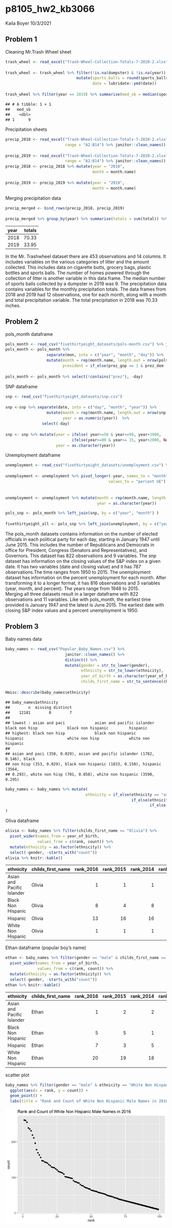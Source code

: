 p8105\_hw2\_kb3066
================
Kaila Boyer
10/3/2021

## Problem 1

Cleaning Mr.Trash Wheel sheet

``` r
trash_wheel <- read_excel("Trash-Wheel-Collection-Totals-7-2020-2.xlsx", sheet = 1, range = "A2:N535") %>% janitor::clean_names()

trash_wheel <- trash_wheel %>% filter(!is.na(dumpster) & !is.na(year)) %>% 
                               mutate(sports_balls = round(sports_balls), 
                                      date = lubridate::ymd(date))

trash_wheel %>% filter(year == 2019) %>% summarise(med_sb = median(sports_balls))
```

    ## # A tibble: 1 × 1
    ##   med_sb
    ##    <dbl>
    ## 1      9

Precipitation sheets

``` r
precip_2018 <- read_excel("Trash-Wheel-Collection-Totals-7-2020-2.xlsx", sheet = 7, 
                          range = "A2:B14") %>% janitor::clean_names()

precip_2019 <- read_excel("Trash-Wheel-Collection-Totals-7-2020-2.xlsx", sheet = 6, 
                          range = "A2:B14") %>% janitor::clean_names()
precip_2018 <- precip_2018 %>% mutate(year = "2018", 
                                      month = month.name)

precip_2019 <- precip_2019 %>% mutate(year = "2019", 
                                      month = month.name)
```

Merging precipitation data

``` r
precip_merged <- bind_rows(precip_2018, precip_2019)

precip_merged %>% group_by(year) %>% summarise(totals = sum(total)) %>% knitr::kable()
```

| year | totals |
|:-----|-------:|
| 2018 |  70.33 |
| 2019 |  33.95 |

In the Mr. Trashwheel dataset there are 453 observations and 14 columns.
It includes variables on the various categories of litter and the amount
collected. This includes data on cigarette butts, grocery bags, plastic
bottles and sports balls. The number of homes powered through the
collection of litter is another variable in this data frame. The median
number of sports balls collected by a dumpster in 2019 was 9. The
precipitation data contains variables for the monthly precipitation
totals. The data frames from 2018 and 2019 had 12 observations, one for
each month, along with a month and total precipitation variable. The
total precipitation in 2018 was 70.33 inches.

## Problem 2

pols\_month dataframe

``` r
pols_month <- read_csv("fivethirtyeight_datasets/pols-month.csv") %>% janitor::clean_names()
pols_month <- pols_month %>% 
                  separate(mon, into = c("year", "month", "day")) %>% 
                  mutate(month = rep(month.name, length.out = nrow(pols_month)), 
                         president = if_else(prez_gop == 1 & prez_dem !=1, "Republican", "Democrat"))

pols_month <- pols_month %>% select(!contains("prez"), -day) 
```

SNP dataframe

``` r
snp <- read_csv("fivethirtyeight_datasets/snp.csv")
  
snp <-snp %>% separate(date, into = c("day", "month", "year")) %>% 
                  mutate(month = rep(month.name, length.out = nrow(snp)), 
                         year = as.numeric(year))  %>% 
                select(-day) 

snp <- snp %>% mutate(year = ifelse( year>=50 & year<=99, year+1900, 
                             ifelse(year>=00 & year<= 15, year+2000, NA)), 
                      year = as.character(year))
```

Unemployment dataframe

``` r
unemployment <- read_csv("fivethirtyeight_datasets/unemployment.csv") %>% janitor::clean_names()
 
unemployment <- unemployment %>% pivot_longer(-year, names_to = "month", 
                                             values_to = "percent UE") %>% janitor::clean_names()


unemployment <- unemployment %>% mutate(month = rep(month.name, length.out = nrow(unemployment)), 
                                        year = as.character(year)) 
```

``` r
pols_snp <- pols_month %>% left_join(snp, by = c("year", "month") )

fivethirtyeight_all <- pols_snp %>% left_join(unemployment, by = c("year", "month"))
```

The pols\_month datasets contains information on the number of elected
officials in each political party for each day, starting in January 1947
until June 2015. This includes the number of Republicans and Democrats
in office for President, Congress (Senators and Representatives), and
Governors. This dataset has 822 observations and 9 variables. The snp
dataset has information on the closing values of the S&P index on a
given date. It has two variables (date and closing value) and it has 787
observations.The time ranges from 1950 to 2015. The unemployment dataset
has information on the percent unemployment for each month. After
transforming it to a longer format, it has 816 observations and 3
variables (year, month, and percent). The years range from 1948 to
2015.  
Merging all three datasets result in a larger dataframe with 822
observations and 11 variables. Like with pols\_month, the earliest time
provided is January 1947 and the latest is June 2015. The earliest date
with closing S&P index values and a percent unemployment is 1950.

## Problem 3

Baby names data

``` r
baby_names <- read_csv("Popular_Baby_Names.csv") %>% 
                          janitor::clean_names() %>% 
                          distinct() %>% 
                          mutate(gender = str_to_lower(gender), 
                                 ethnicity = str_to_lower(ethnicity), 
                                 year_of_birth = as.character(year_of_birth), 
                                 childs_first_name = str_to_sentence(childs_first_name)) 

Hmisc::describe(baby_names$ethnicity)
```

    ## baby_names$ethnicity 
    ##        n  missing distinct 
    ##    12181        0        7 
    ## 
    ## lowest : asian and paci             asian and pacific islander black non hisp             black non hispanic         hispanic                  
    ## highest: black non hisp             black non hispanic         hispanic                   white non hisp             white non hispanic        
    ## 
    ## asian and paci (358, 0.029), asian and pacific islander (1782, 0.146), black
    ## non hisp (353, 0.029), black non hispanic (1833, 0.150), hispanic (3564,
    ## 0.293), white non hisp (701, 0.058), white non hispanic (3590, 0.295)

``` r
baby_names <- baby_names %>% mutate(
                                   ethnicity = if_else(ethnicity == "asian and paci" | ethnicity == "asian and pacific islander", "Asian and Pacific Islander", 
                                                       if_else(ethnicity == "black non hisp" | ethnicity == "black non hispanic", "Black Non Hispanic", 
                                                               if_else(ethnicity == "white non hispanic" | ethnicity == "white non hisp", "White Non Hispanic", "Hispanic")))
)
```

Oliva dataframe

``` r
olivia <- baby_names %>% filter(childs_first_name == "Olivia") %>% 
  pivot_wider(names_from = year_of_birth, 
              values_from = c(rank, count)) %>% 
  mutate(ethnicity = as.factor(ethnicity)) %>% 
  select(-gender, -starts_with("count"))
olivia %>% knitr::kable()
```

| ethnicity                  | childs\_first\_name | rank\_2016 | rank\_2015 | rank\_2014 | rank\_2013 | rank\_2012 | rank\_2011 |
|:---------------------------|:--------------------|-----------:|-----------:|-----------:|-----------:|-----------:|-----------:|
| Asian and Pacific Islander | Olivia              |          1 |          1 |          1 |          3 |          3 |          4 |
| Black Non Hispanic         | Olivia              |          8 |          4 |          8 |          6 |          8 |         10 |
| Hispanic                   | Olivia              |         13 |         16 |         16 |         22 |         22 |         18 |
| White Non Hispanic         | Olivia              |          1 |          1 |          1 |          1 |          4 |          2 |

Ethan dataframe (popular boy’s name)

``` r
ethan <- baby_names %>% filter(gender == "male" & childs_first_name == "Ethan") %>% 
  pivot_wider(names_from = year_of_birth, 
              values_from = c(rank, count)) %>% 
  mutate(ethnicity = as.factor(ethnicity)) %>% 
  select(-gender, -starts_with("count"))
ethan %>% knitr::kable()
```

| ethnicity                  | childs\_first\_name | rank\_2016 | rank\_2015 | rank\_2014 | rank\_2013 | rank\_2012 | rank\_2011 |
|:---------------------------|:--------------------|-----------:|-----------:|-----------:|-----------:|-----------:|-----------:|
| Asian and Pacific Islander | Ethan               |          1 |          2 |          2 |          2 |          2 |          1 |
| Black Non Hispanic         | Ethan               |          5 |          5 |          1 |          1 |          3 |          6 |
| Hispanic                   | Ethan               |          7 |          3 |          5 |          5 |          4 |          6 |
| White Non Hispanic         | Ethan               |         20 |         19 |         18 |         23 |         21 |         26 |

scatter plot

``` r
baby_names %>% filter(gender == "male" & ethnicity == "White Non Hispanic" & year_of_birth == 2016) %>% 
  ggplot(aes(x = rank, y = count)) + 
  geom_point() + 
  labs(title = "Rank and Count of White Non Hispanic Male Names in 2016")
```

![](p8105_hw2_kb3066_files/figure-gfm/unnamed-chunk-12-1.png)<!-- -->
